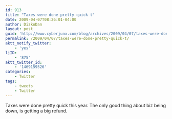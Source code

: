 ```yaml
---
id: 913
title: "Taxes were done pretty quick t"
date: 2009-04-07T08:26:01-04:00
author: DizkoDan
layout: post
guid: 'http://www.cyberjunx.com/blog/archives/2009/04/07/taxes-were-done-pretty-quick-t/'
permalink: /2009/04/07/taxes-were-done-pretty-quick-t/
aktt_notify_twitter:
    - 'yes'
ljID:
    - '875'
aktt_twitter_id:
    - '1469159526'
categories:
    - Twitter
tags:
    - tweets
    - Twitter
---
```


Taxes were done pretty quick this year. The only good thing about biz being down, is getting a big refund.